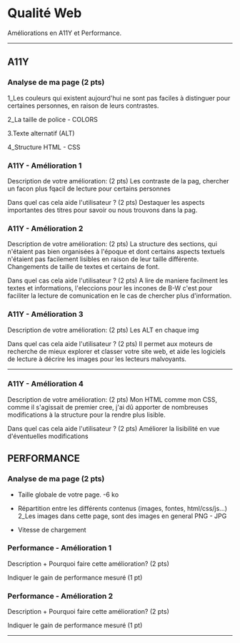 # Qualité Web

Améliorations en A11Y et Performance.

---

## A11Y

### Analyse de ma page (2 pts)

1_Les couleurs qui existent aujourd'hui ne sont pas faciles à distinguer pour certaines personnes, en raison de leurs contrastes. 

2_La taille de police - COLORS

3.Texte alternatif (ALT)

4_Structure HTML - CSS


### A11Y - Amélioration 1

Description de votre amélioration: (2 pts)
Les contraste de la pag, chercher un facon plus fqacil de lecture pour certains personnes 

Dans quel cas cela aide l'utilisateur ? (2 pts)
Destaquer les aspects importantes des titres pour savoir ou nous trouvons dans la pag. 

### A11Y - Amélioration 2

Description de votre amélioration: (2 pts)
La structure des sections, qui n'étaient pas bien organisées à l'époque et dont certains aspects textuels n'étaient pas facilement lisibles en raison de leur taille différente. 
Changements de taille de textes et certains de font. 

Dans quel cas cela aide l'utilisateur ? (2 pts)
A lire de maniere facilment les textes et informations, l'eleccions pour les incones de B-W c'est pour faciliter la lecture de comunication en le cas de chercher plus d'information.  

### A11Y - Amélioration 3

Description de votre amélioration: (2 pts)
Les ALT en chaque img 

Dans quel cas cela aide l'utilisateur ? (2 pts)
Il permet aux moteurs de recherche de mieux explorer et classer votre site web, et aide les logiciels de lecture à décrire les images pour les lecteurs malvoyants.

---
### A11Y - Amélioration 4
Description de votre amélioration: (2 pts)
Mon HTML comme mon CSS, comme il s'agissait de premier cree, j'ai dû apporter de nombreuses modifications à la structure pour la rendre plus lisible. 

Dans quel cas cela aide l'utilisateur ? (2 pts)
Améliorer la lisibilité en vue d'éventuelles modifications






## PERFORMANCE

### Analyse de ma page (2 pts)

- Taille globale de votre page.
-6 ko

- Répartition entre les différents contenus (images, fontes, html/css/js...)
2_Les images dans cette page, sont des images en general PNG - JPG

- Vitesse de chargement

### Performance - Amélioration 1

Description + Pourquoi faire cette amélioration? (2 pts)

Indiquer le gain de performance mesuré (1 pt)

### Performance - Amélioration 2

Description + Pourquoi faire cette amélioration? (2 pts)

Indiquer le gain de performance mesuré (1 pt)

---
